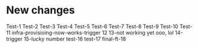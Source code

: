 # New changes
Test-1
Test-2
Test-3
Test-4
Test-5
Test-6
Test-7
Test-8
Test-9
Test-10
Test-11
infra-provisioing-now-works-trigger 12
13-not working yet ooo, lol
14-trigger 
15-lucky number
test-16
test-17
final-ft-18